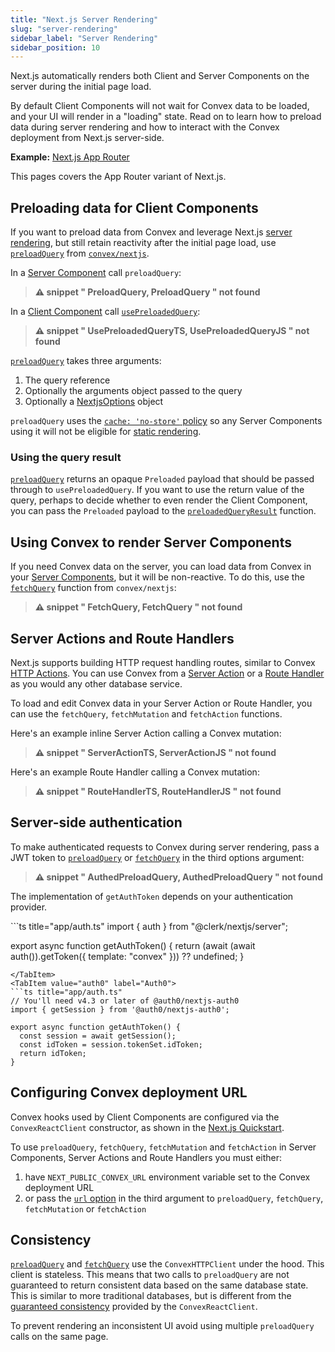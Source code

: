 ```yaml
---
title: "Next.js Server Rendering"
slug: "server-rendering"
sidebar_label: "Server Rendering"
sidebar_position: 10
---
```













Next.js automatically renders both Client and Server Components on the server
during the initial page load.

By default Client Components will not wait for Convex data to be loaded, and
your UI will render in a "loading" state. Read on to learn how to preload data
during server rendering and how to interact with the Convex deployment from
Next.js server-side.

**Example:**
[Next.js App Router](https://github.com/get-convex/convex-demos/tree/main/nextjs-app-router)

This pages covers the App Router variant of Next.js.

<BetaAdmonition feature="Next.js Server Rendering support" verb="is" />

## Preloading data for Client Components

If you want to preload data from Convex and leverage Next.js
[server rendering](https://nextjs.org/docs/app/building-your-application/rendering/server-components#server-rendering-strategies),
but still retain reactivity after the initial page load, use
[`preloadQuery`](/api/modules/nextjs#preloadquery) from
[`convex/nextjs`](/api/modules/nextjs).

In a
[Server Component](https://nextjs.org/docs/app/building-your-application/rendering/server-components)
call `preloadQuery`:

> **⚠ snippet " PreloadQuery, PreloadQuery " not found**

In a
[Client Component](https://nextjs.org/docs/app/building-your-application/rendering/client-components)
call [`usePreloadedQuery`](/api/modules/react#usepreloadedquery):

> **⚠ snippet " UsePreloadedQueryTS, UsePreloadedQueryJS " not found**

[`preloadQuery`](/api/modules/nextjs#preloadquery) takes three arguments:

1. The query reference
2. Optionally the arguments object passed to the query
3. Optionally a [NextjsOptions](/api/modules/nextjs#nextjsoptions) object

`preloadQuery` uses the
[`cache: 'no-store'` policy](https://nextjs.org/docs/app/building-your-application/data-fetching/fetching-caching-and-revalidating#opting-out-of-data-caching)
so any Server Components using it will not be eligible for
[static rendering](https://nextjs.org/docs/app/building-your-application/rendering/server-components#server-rendering-strategies).

### Using the query result

[`preloadQuery`](/api/modules/nextjs#preloadquery) returns an opaque `Preloaded`
payload that should be passed through to `usePreloadedQuery`. If you want to use
the return value of the query, perhaps to decide whether to even render the
Client Component, you can pass the `Preloaded` payload to the
[`preloadedQueryResult`](/api/modules/nextjs#preloadedqueryresult) function.

## Using Convex to render Server Components

If you need Convex data on the server, you can load data from Convex in your
[Server Components](https://nextjs.org/docs/app/building-your-application/data-fetching/fetching),
but it will be non-reactive. To do this, use the
[`fetchQuery`](/api/modules/nextjs#fetchquery) function from `convex/nextjs`:

> **⚠ snippet " FetchQuery, FetchQuery " not found**

## Server Actions and Route Handlers

Next.js supports building HTTP request handling routes, similar to Convex
[HTTP Actions](/functions/http-actions.mdx). You can use Convex from a
[Server Action](https://nextjs.org/docs/app/building-your-application/data-fetching/server-actions-and-mutations)
or a
[Route Handler](https://nextjs.org/docs/app/building-your-application/routing/route-handlers)
as you would any other database service.

To load and edit Convex data in your Server Action or Route Handler, you can use
the `fetchQuery`, `fetchMutation` and `fetchAction` functions.

Here's an example inline Server Action calling a Convex mutation:

> **⚠ snippet " ServerActionTS, ServerActionJS " not found**

Here's an example Route Handler calling a Convex mutation:

> **⚠ snippet " RouteHandlerTS, RouteHandlerJS " not found**

## Server-side authentication

To make authenticated requests to Convex during server rendering, pass a JWT
token to [`preloadQuery`](/api/modules/nextjs#preloadquery) or
[`fetchQuery`](/api/modules/nextjs#fetchquery) in the third options argument:

> **⚠ snippet " AuthedPreloadQuery, AuthedPreloadQuery " not found**

The implementation of `getAuthToken` depends on your authentication provider.

<Tabs>
<TabItem value="clerk" label="Clerk">
```ts title="app/auth.ts"
import { auth } from "@clerk/nextjs/server";

export async function getAuthToken() {
  return (await (await auth()).getToken({ template: "convex" })) ?? undefined;
}
```
</TabItem>
<TabItem value="auth0" label="Auth0">
```ts title="app/auth.ts"
// You'll need v4.3 or later of @auth0/nextjs-auth0
import { getSession } from '@auth0/nextjs-auth0';

export async function getAuthToken() {
  const session = await getSession();
  const idToken = session.tokenSet.idToken;
  return idToken;
}
```
</TabItem>
</Tabs>

## Configuring Convex deployment URL

Convex hooks used by Client Components are configured via the
`ConvexReactClient` constructor, as shown in the
[Next.js Quickstart](/quickstart/nextjs.mdx).

To use `preloadQuery`, `fetchQuery`, `fetchMutation` and `fetchAction` in Server
Components, Server Actions and Route Handlers you must either:

1. have `NEXT_PUBLIC_CONVEX_URL` environment variable set to the Convex
   deployment URL
2. or pass the [`url` option](/api/modules/nextjs#nextjsoptions) in the third
   argument to `preloadQuery`, `fetchQuery`, `fetchMutation` or `fetchAction`

## Consistency

[`preloadQuery`](/api/modules/nextjs#preloadquery) and
[`fetchQuery`](/api/modules/nextjs#fetchquery) use the `ConvexHTTPClient` under
the hood. This client is stateless. This means that two calls to `preloadQuery`
are not guaranteed to return consistent data based on the same database state.
This is similar to more traditional databases, but is different from the
[guaranteed consistency](/client/react.mdx#consistency) provided by the
`ConvexReactClient`.

To prevent rendering an inconsistent UI avoid using multiple `preloadQuery`
calls on the same page.

